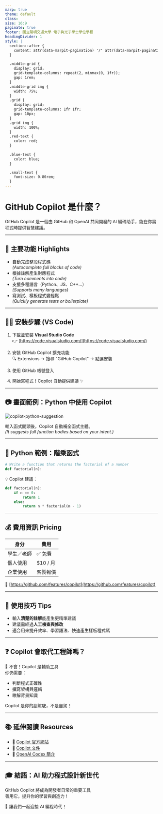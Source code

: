 ```yaml
---
marp: true
theme: default
class: 
size: 16:9
paginate: true
footer: 國立陽明交通大學 電子與光子學士學位學程
headingDivider: 1
style: |
  section::after {
    content: attr(data-marpit-pagination) '/' attr(data-marpit-pagination-total);
  }
  
  .middle-grid {
    display: grid;
    grid-template-columns: repeat(2, minmax(0, 1fr));
    gap: 1rem;
  }
  .middle-grid img {
    width: 75%;
  }
  .grid {
    display: grid;
    grid-template-columns: 1fr 1fr;
    gap: 10px;
  }
  .grid img {
    width: 100%;
  }
  .red-text {
    color: red;
  }
  
  .blue-text {
    color: blue;  
  }

  .small-text {
    font-size: 0.80rem;
  }
---
```


# GitHub Copilot 是什麼？

GitHub Copilot 是一個由 GitHub 和 OpenAI 共同開發的 AI 編碼助手，能在你寫程式時提供智慧建議。

---

## 🌟 主要功能 Highlights

- 自動完成整段程式碼  
  *(Autocomplete full blocks of code)*  
- 根據註解產生對應程式  
  *(Turn comments into code)*  
- 支援多種語言（Python、JS、C++...）  
  *(Supports many languages)*  
- 寫測試、樣板程式變輕鬆  
  *(Quickly generate tests or boilerplate)*

---

## 🧑‍💻 安裝步驟 (VS Code)

1. 下載並安裝 **Visual Studio Code**  
   👉 [https://code.visualstudio.com/](https://code.visualstudio.com/)

2. 安裝 GitHub Copilot 擴充功能  
   🔍 Extensions → 搜尋 "GitHub Copilot" → 點選安裝

3. 使用 GitHub 帳號登入

4. 開始寫程式！Copilot 自動提供建議 ✨

---

## 📷 畫面範例：Python 中使用 Copilot

![copilot-python-suggestion](https://docs.github.com/assets/images/help/copilot/copilot-suggestion.png)

輸入函式開頭後，Copilot 自動補全函式主體。  
*(It suggests full function bodies based on your intent.)*

---

## 🧪 Python 範例：階乘函式

```python
# Write a function that returns the factorial of a number
def factorial(n):
```

💡 Copilot 建議：

```python
def factorial(n):
    if n == 0:
        return 1
    else:
        return n * factorial(n - 1)
```

---

## 💰 費用資訊 Pricing

| 身分       | 費用      |
|------------|-----------|
| 學生／老師 | ✅ 免費     |
| 個人使用   | $10 / 月   |
| 企業使用   | 客製報價    |

🔗 [https://github.com/features/copilot](https://github.com/features/copilot)

---

## 🧠 使用技巧 Tips

- 輸入**清楚的註解**能產生更精準建議
- 建議需經過**人工檢查與修改**
- 適合用來提升效率、學習語法、快速產生樣板程式碼

---

## ❓ Copilot 會取代工程師嗎？

🚫 不會！Copilot 是輔助工具  
你仍需要：

- 判斷程式正確性
- 撰寫架構與邏輯
- 瞭解背景知識

Copilot 是你的副駕駛，不是自駕！

---

## 📚 延伸閱讀 Resources

- 🔗 [Copilot 官方網站](https://github.com/features/copilot)
- 🔗 [Copilot 文件](https://docs.github.com/en/copilot)
- 🔗 [OpenAI Codex 簡介](https://openai.com/blog/openai-codex)

---

## 🎓 結語：AI 助力程式設計新世代

GitHub Copilot 將成為開發者日常的重要工具  
善用它，提升你的學習與創造力！

💬 讓我們一起迎接 AI 編程時代！
